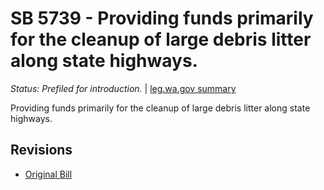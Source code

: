 # SB 5739 - Providing funds primarily for the cleanup of large debris litter along state highways.
*Status: Prefiled for introduction.* | [leg.wa.gov summary](https://app.leg.wa.gov/billsummary?BillNumber=5739&Year=2021)

Providing funds primarily for the cleanup of large debris litter along state highways.

## Revisions
* [Original Bill](1/)